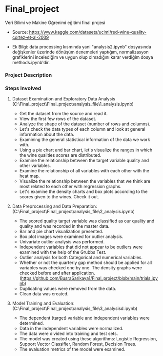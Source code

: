 # Final_project

Veri Bilimi ve Makine Öğrenimi eğitimi final projesi

- Source: https://www.kaggle.com/datasets/uciml/red-wine-quality-cortez-et-al-2009
          
- Ek Bilgi: data processing kısmında yani "analysis2.ipynb" dosyasında değişkenler üzerinde dönüşüm denemeleri yaptığım, normalizasyon grafiklerini incelediğim ve uygun olup olmadığını karar verdiğim dosya methods.ipynb'dir.

### Project Description

### Steps Involved
1. Dataset Examination and Exploratory Data Analysis (C:\Final_project\Final_project\analysis_file\1_analysis.ipynb)
	 - Get the dataset from the source and read it.
     - View the first few rows of the dataset.
     - Analyze the shape of the dataset (number of rows and columns).
     - Let's check the data types of each column and look at general information about the data.
	 - Examining the general statistical information of the data we work with.
	 - Using a pie chart and bar chart, let's visualize the ranges in which the wine qualities scores are distributed.
	 - Examine the relationship between the target variable quality and other variables.
	 - Examine the relationship of all variables with each other with the heat map.
	 - Visualize the relationship between the variables that we think are most related to each other with regression graphs.
	 - Let's examine the density charts and box plots according to the scores given to the wines. Check it out.


2. Data Preprocessing and Data Preparation:(C:\Final_project\Final_project\analysis_file\2_analysis.ipynb)
     - The scored quality target variable was classified as our quality and quality and was recorded in the master data.
	 - Bar and pie chart visualization presented.
	 - Box plot images were examined for outlier analysis.
	 - Univariate outlier analysis was performed.
	 - Independent variables that did not appear to be outliers were examined with the help of the Grubbs Test.
	 - Outlier analysis for both Categorical and numerical variables.
	 - Whether or not the quarterly gap method should be applied for all variables was checked one by one. The density graphs were checked before and after application.(https://github.com/BusraSarikaya1/Final_project/blob/main/trials.ipynb)
	 - Duplicating values were removed from the data.
	 - Clean data was created.


5. Model Training and Evaluation: (C:\Final_project\Final_project\analysis_file\3_analysisd.ipynb)
     - The dependent (target) variable and independent variables were determined.
	 - Data in the independent variables were normalized.
	 - The data were divided into training and test sets.
	 - The model was created using these algorithms: Logistic Regression, Support Vector Classifier, Random Forest, Decision Trees.
	 - The evaluation metrics of the model were examined.





